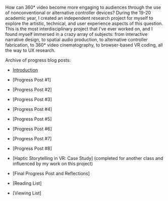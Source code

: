How can 360* video become more engaging to audiences through the use of nonconventional or alternative controller devices? During the 19-20 academic year, I created an independent research project for myself to explore the artistic, technical, and user experience aspects of this question. This is the most interdisciplinary project that I've ever worked on, and I found myself immersed in a crazy array of subjects: from interactive narrative design, to spatial audio production, to alternative controller fabrication, to 360* video cinematography, to browser-based VR coding, all the way to UX research. 

Archive of progress blog posts:

* [Introduction](./hmpages/hmpp0.md)
* [Progress Post #1]
* [Progress Post #2]
* [Progress Post #3]
* [Progress Post #4]
* [Progress Post #5]
* [Progress Post #6]
* [Progress Post #7]
* [Progress Post #8]
* [Haptic Storytelling in VR: Case Study] (completed for another class and influenced by my work on this project)
* [Final Progress Post and Reflections]

* [Reading List]
* [Viewing List]
